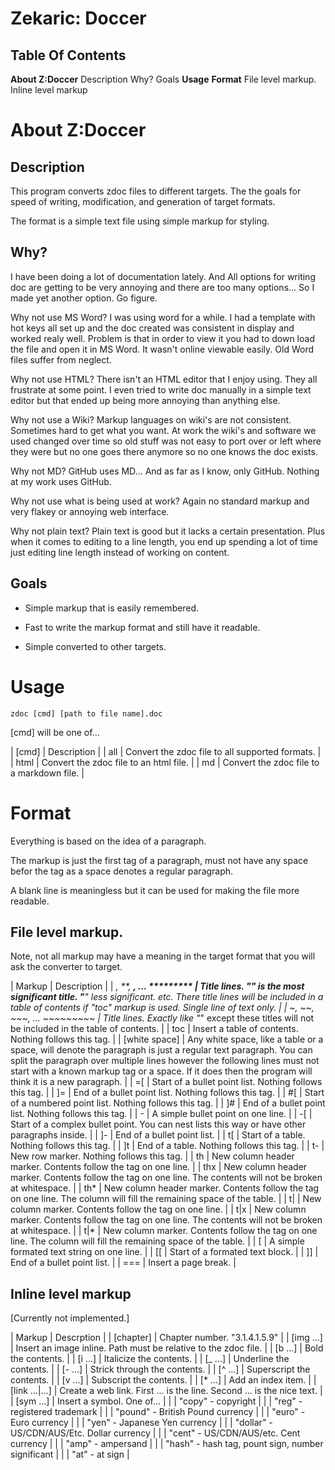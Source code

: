 
# Zekaric: Doccer

## Table Of Contents
**About Z:Doccer**
 Description
 Why?
 Goals
**Usage**
**Format**
 File level markup.
 Inline level markup

# About Z:Doccer

## Description

This program converts zdoc files to different targets.  The the goals for speed of writing, modification, and generation of target formats.

The format is a simple text file using simple markup for styling.

## Why?

I have been doing a lot of documentation lately.  And All options for writing doc are getting to be very annoying and there are too many options...  So I made yet another option.  Go figure.

Why not use MS Word?  I was using word for a while.  I had a template with hot keys all set up and the doc created was consistent in display and worked realy well.  Problem is that in order to view it you had to down load the file and open it in MS Word.  It wasn't online viewable easily.  Old Word files suffer from neglect.

Why not use HTML?  There isn't an HTML editor that I enjoy using.  They all frustrate at some point.  I even tried to write doc manually in a simple text editor but that ended up being more annoying than anything else.

Why not use a Wiki?  Markup languages on wiki's are not consistent.  Sometimes hard to get what you want.  At work the wiki's and software we used changed over time so old stuff was not easy to port over or left where they were but no one goes there anymore so no one knows the doc exists.

Why not MD?  GitHub uses MD...  And as far as I know, only GitHub.  Nothing at my work uses GitHub.

Why not use what is being used at work?  Again no standard markup and very flakey or annoying web interface.

Why not plain text?  Plain text is good but it lacks a certain presentation.  Plus when it comes to editing to a line length, you end up spending a lot of time just editing line length instead of working on content.

## Goals

* Simple markup that is easily remembered.

* Fast to write the markup format and still have it readable.

* Simple converted to other targets.


# Usage

```
zdoc [cmd] [path to file name].doc
```

[cmd] will be one of...

| [cmd] | Description |
| all | Convert the zdoc file to all supported formats. |
| html | Convert the zdoc file to an html file. |
| md | Convert the zdoc file to a markdown file. |


# Format

Everything is based on the idea of a paragraph.

The markup is just the first tag of a paragraph, must not have any space befor the tag as a space denotes a regular paragraph.

A blank line is meaningless but it can be used for making the file more readable.

## File level markup.

Note, not all markup may have a meaning in the target format that you will ask the converter to target.

| Markup | Description |
| *, **, ***, ... ********* | Title lines.  "*" is the most significant title. "**" less significant.  etc.  There title lines will be included in a table of contents if "toc" markup is used.  Single line of text only. |
| ~, ~~, ~~~, ... ~~~~~~~~~ | Title lines.  Exactly like "*" except these titles will not be included in the table of contents. |
| toc | Insert a table of contents.  Nothing follows this tag. |
| [white space] | Any white space, like a table or a space, will denote the paragraph is just a regular text paragraph.  You can split the paragraph over multiple lines however the following lines must not start with a known markup tag or a space.  If it does then the program will think it is a new paragraph. |
| =[ | Start of a bullet point list.  Nothing follows this tag. |
| ]= | End of a bullet point list.  Nothing follows this tag. |
| #[ | Start of a numbered point list.  Nothing follows this tag. |
| ]# | End of a bullet point list.  Nothing follows this tag. |
| - | A simple bullet point on one line. |
| -[ | Start of a complex bullet point.  You can nest lists this way or have other paragraphs inside. |
| ]- | End of a bullet point list. |
| t[ | Start of a table.  Nothing follows this tag. |
| ]t | End of a table.  Nothing follows this tag. |
| t- | New row marker.  Nothing follows this tag. |
| th | New column header marker.  Contents follow the tag on one line. |
| thx | New column header marker.  Contents follow the tag on one line. The contents will not be broken at whitespace. |
| th* | New column header marker.  Contents follow the tag on one line. The column will fill the remaining space of the table. |
| t| | New column marker.  Contents follow the tag on one line. |
| t|x | New column marker.  Contents follow the tag on one line.  The contents will not be broken at whitespace. |
| t|* | New column marker.  Contents follow the tag on one line.  The column will fill the remaining space of the table. |
| [ | A simple formated text string on one line. |
| [[ | Start of a formated text block. |
| ]] | End of a bullet point list. |
| === | Insert a page break. |


## Inline level markup

[Currently not implemented.]

| Markup | Descrption |
| [chapter] | Chapter number.  "3.1.4.1.5.9" |
| [img ...] | Insert an image inline.  Path must be relative to the zdoc file. |
| [b ...] | Bold the contents. |
| [i ...] | Italicize the contents. |
| [_ ...] | Underline the contents. |
| [- ...] | Strick through the contents. |
| [^ ...] | Superscript the contents. |
| [v ...] | Subscript the contents. |
| [* ...] | Add an index item. |
| [link ...|...] | Create a web link.  First ... is the line.  Second ... is the nice text. |
| [sym ...] | Insert a symbol.  One of... |
|  | "copy" - copyright |
|  | "reg" - registered trademark |
|  | "pound" - British Pound currency |
|  | "euro" - Euro currency |
|  | "yen" - Japanese Yen currency |
|  | "dollar" - US/CDN/AUS/Etc. Dollar currency |
|  | "cent" - US/CDN/AUS/etc. Cent currency |
|  | "amp" - ampersand |
|  | "hash" - hash tag, pount sign, number significant |
|  | "at" - at sign |

